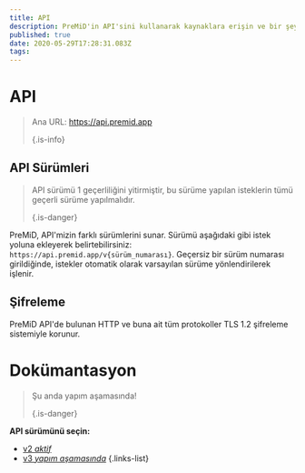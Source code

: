 ```yaml
---
title: API
description: PreMiD'in API'sini kullanarak kaynaklara erişin ve bir şey gerçekleştirin
published: true
date: 2020-05-29T17:28:31.083Z
tags:
---
```


# API

> Ana URL: https://api.premid.app 
> 
> {.is-info}

## API Sürümleri
> API sürümü 1 geçerliliğini yitirmiştir, bu sürüme yapılan isteklerin tümü geçerli sürüme yapılmalıdır. 
> 
> {.is-danger}

PreMiD, API'mizin farklı sürümlerini sunar. Sürümü aşağıdaki gibi istek yoluna ekleyerek belirtebilirsiniz: `https://api.premid.app/v{sürüm_numarası}`. Geçersiz bir sürüm numarası girildiğinde, istekler otomatik olarak varsayılan sürüme yönlendirilerek işlenir.

## Şifreleme

PreMiD API'de bulunan HTTP ve buna ait tüm protokoller TLS 1.2 şifreleme sistemiyle korunur.

# Dokümantasyon
> Şu anda yapım aşamasında! 
> 
> {.is-danger}

**API sürümünü seçin:**
- [v2 *aktif*](/dev/api/v2)
- [v3 *yapım aşamasında*](/dev/api/v3)
{.links-list}